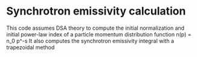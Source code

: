 # Synchrotron emissivity calculation

This code assumes DSA theory to compute the initial normalization and initial power-law index of a particle momentum distribution function n(p) = n_0 p^-s
It also computes the synchrotron emissivity integral with a trapezoidal method
